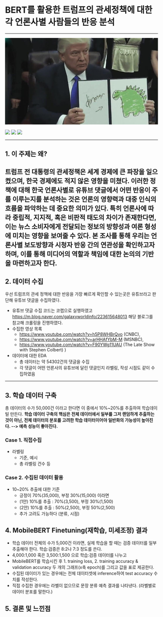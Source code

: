 # BERT를 활용한 트럼프의 관세정책에 대한 각 언론사별 사람들의 반응 분석

---
![img.png](img.png)

<!--
badge 아이콘 참고 사이트
https://github.com/danmadeira/simple-icon-badges
-->

<img src="https://img.shields.io/badge/pycharm-%23000000.svg?&style=for-the-badge&logo=pycharm&logoColor=white" /> <img src="https://img.shields.io/badge/python-%233776AB.svg?&style=for-the-badge&logo=python&logoColor=white" /> <img src="https://img.shields.io/badge/pytorch-%23EE4C2C.svg?&style=for-the-badge&logo=pytorch&logoColor=white" />

---
## 1. 이 주제는 왜?
트럼프 전 대통령의 관세정책은 세계 경제에 큰 파장을 일으켰으며, 한국 경제에도 적지 않은 영향을 미쳤다. 
이러한 정책에 대해 한국 언론사별로 유튜브 댓글에서 어떤 반응이 주를 이루는지를 분석하는 것은 언론의 영향력과 대중 인식의 흐름을 파악하는 데 
중요한 의미가 있다. 특히 언론사에 따라 중립적, 지지적, 혹은 비판적 태도의 차이가 존재한다면,
이는 뉴스 소비자에게 전달되는 정보의 방향성과 여론 형성에 미치는 영향을 보여줄 수 있다. 
본 조사를 통해 우리는 언론사별 보도방향과 시청자 반응 간의 연관성을 확인하고자 하며, 
이를 통해 미디어의 역할과 책임에 대한 논의의 기반을 마련하고자 한다.
---
## 2. 데이터 수집
우선 트럼프의 관세 정책에 대한 반응을 가장 빠르게 확인할 수 있는곳은 유튜브라고 판단해 유튜브 댓글을 수집하였다.

- 유튜브 댓글 수집 코드는 코랩으로 실행하였고 https://m.blog.naver.com/galaxyworldinfo/223615648013 해당 블로그를 참고해 크롤링을 진행하였다. 
- 수집한 영상 목록
    + https://www.youtube.com/watch?v=h5P8WHBrQvo (CNBC),
    + https://www.youtube.com/watch?v=arHHAfYbM-M (MSNBC),
    + https://www.youtube.com/watch?v=F90YWg11UAU (The Late Show with Stephen Colbert)
)
 - 데이터에 대한 EDA
   + 총 데이터는 약 54302건의 댓글을 수집
   + 각 댓글이 어떤 언론사의 유튜브에 달린 댓글인지 라벨링, 작성 시점도 같이 수집하였음
---
## 3. 학습 데이터 구축
총 데이터의 수가 50,000건 이라고 한다면 이 중에서 10%~20%를 추출하여 학습데이털 만든다. **학습 데이터 구축의 핵심은 전체 데이터에서 일부를 그저 랜덤하게 추출하는 것이 아닌, 전체 데이터의 분포를 고려한 학습 데이터이어야 일반화의 가능성이 높아진다. --> 예측 성능이 좋아진다.**
### Case 1. 직접수집
 - 라벨링
   + 기준, 예시
   + 총 라벨링 건수 등
### Case 2. 수집된 데이터 활용
  - 10~20% 추출에 대한 기준
    + 긍정이 70%(35,000), 부정 30%(15,000) 이라면
    + (1안) 10%를 추출 : 70%(3,500), 부정 30%(1,500)
    + (2안) 10%를 추출 : 50%(2,500), 부정 50%(2,500)
    + 추가 고려도 가능하다 (분류, 시점)

## 4. MobileBERT Finetuning(재학습, 미세조정) 결과
 - 학습 데이터 전체의 수가 5,000건 이라면, 실제 학습을 할 때는 검증 데이터를 일부 추출해야 한다. 학습:검증은 8:2나 7:3 정도를 쓴다.
 - 4,000:1,000 혹은 3,500:1,500 으로 학습:검증 데이터를 나누고
 - MobileBERT를 학습시킨 후 1. training loss, 2. training accuracy & validation accuracy 두 개의 그래프(x축 epoch)를 그리고 값을 표로 제공한다.
 - 수집된 데이터가 있는 경우에는 전체 데이터셋에 inference하여 test accuracy 수치를 작성한다.
 - 직접 수집한 경우에는 라벨이 없으므로 문장 분류 예측 결과를 나타낸다. (라벨별로 데이터 분포를 말한다.)

## 5. 결론 및 느낀점